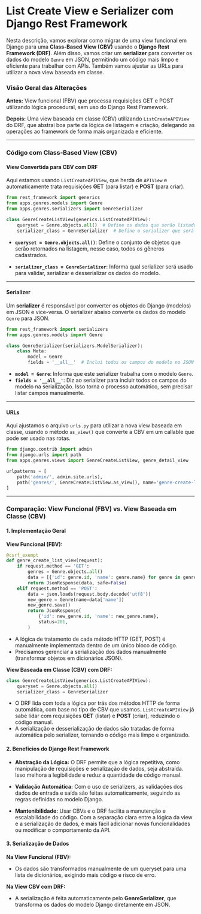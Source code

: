 # List Create View e Serializer com Django Rest Framework

Nesta descrição, vamos explorar como migrar de uma view funcional em Django para uma **Class-Based View (CBV)** usando o **Django Rest Framework (DRF)**. Além disso, vamos criar um **serializer** para converter os dados do modelo `Genre` em JSON, permitindo um código mais limpo e eficiente para trabalhar com APIs. Também vamos ajustar as URLs para utilizar a nova view baseada em classe.

### Visão Geral das Alterações

**Antes:** View funcional (FBV) que processa requisições GET e POST utilizando lógica procedural, sem uso do Django Rest Framework.

**Depois:** Uma view baseada em classe (CBV) utilizando `ListCreateAPIView` do DRF, que abstrai boa parte da lógica de listagem e criação, delegando as operações ao framework de forma mais organizada e eficiente.

---

### Código com Class-Based View (CBV)

#### **View Convertida para CBV com DRF**
Aqui estamos usando `ListCreateAPIView`, que herda de `APIView` e automaticamente trata requisições **GET** (para listar) e **POST** (para criar).

```python
from rest_framework import generics
from apps.genres.models import Genre
from apps.genres.serializers import GenreSerializer

class GenreCreateListView(generics.ListCreateAPIView):
    queryset = Genre.objects.all()  # Define os dados que serão listados
    serializer_class = GenreSerializer  # Define o serializer que será usado para processar os dados
```

- **`queryset = Genre.objects.all()`**: Define o conjunto de objetos que serão retornados na listagem, nesse caso, todos os gêneros cadastrados.
  
- **`serializer_class = GenreSerializer`**: Informa qual serializer será usado para validar, serializar e desserializar os dados do modelo.

---

#### **Serializer**
Um **serializer** é responsável por converter os objetos do Django (modelos) em JSON e vice-versa. O serializer abaixo converte os dados do modelo `Genre` para JSON.

```python
from rest_framework import serializers
from apps.genres.models import Genre

class GenreSerializer(serializers.ModelSerializer):
    class Meta:
        model = Genre
        fields = '__all__'  # Inclui todos os campos do modelo no JSON gerado
```

- **`model = Genre`**: Informa que este serializer trabalha com o modelo `Genre`.
- **`fields = '__all__'`**: Diz ao serializer para incluir todos os campos do modelo na serialização. Isso torna o processo automático, sem precisar listar campos manualmente.

---

#### **URLs**
Aqui ajustamos o arquivo `urls.py` para utilizar a nova view baseada em classe, usando o método `as_view()` que converte a CBV em um callable que pode ser usado nas rotas.

```python
from django.contrib import admin
from django.urls import path
from apps.genres.views import GenreCreateListView, genre_detail_view

urlpatterns = [
    path('admin/', admin.site.urls),
    path('genres/', GenreCreateListView.as_view(), name='genre-create-list'),  # Atualizado para usar a view CBV
]
```

---

### Comparação: View Funcional (FBV) vs. View Baseada em Classe (CBV)

#### **1. Implementação Geral**

**View Funcional (FBV):**

```python
@csrf_exempt
def genre_create_list_view(request):
    if request.method == 'GET':
        genres = Genre.objects.all()
        data = [{'id': genre.id, 'name': genre.name} for genre in genres]
        return JsonResponse(data, safe=False)
    elif request.method == 'POST':
        data = json.loads(request.body.decode('utf8'))
        new_genre = Genre(name=data['name'])
        new_genre.save()
        return JsonResponse(
            {'id': new_genre.id, 'name': new_genre.name},
            status=201,
        )
```

- A lógica de tratamento de cada método HTTP (GET, POST) é manualmente implementada dentro de um único bloco de código.
- Precisamos gerenciar a serialização dos dados manualmente (transformar objetos em dicionários JSON).

**View Baseada em Classe (CBV) com DRF:**

```python
class GenreCreateListView(generics.ListCreateAPIView):
    queryset = Genre.objects.all()
    serializer_class = GenreSerializer
```

- O DRF lida com toda a lógica por trás dos métodos HTTP de forma automática, com base no tipo de CBV que usamos. `ListCreateAPIView` já sabe lidar com requisições **GET** (listar) e **POST** (criar), reduzindo o código manual.
- A serialização e desserialização de dados são tratadas de forma automática pelo serializer, tornando o código mais limpo e organizado.

#### **2. Benefícios do Django Rest Framework**

- **Abstração da Lógica:** O DRF permite que a lógica repetitiva, como manipulação de requisições e serialização de dados, seja abstraída. Isso melhora a legibilidade e reduz a quantidade de código manual.
  
- **Validação Automática:** Com o uso de serializers, as validações dos dados de entrada e saída são feitas automaticamente, seguindo as regras definidas no modelo Django.
  
- **Mantenibilidade:** Usar CBVs e o DRF facilita a manutenção e escalabilidade do código. Com a separação clara entre a lógica da view e a serialização de dados, é mais fácil adicionar novas funcionalidades ou modificar o comportamento da API.

#### **3. Serialização de Dados**

**Na View Funcional (FBV):**
- Os dados são transformados manualmente de um queryset para uma lista de dicionários, exigindo mais código e risco de erro.

**Na View CBV com DRF:**
- A serialização é feita automaticamente pelo **GenreSerializer**, que transforma os dados do modelo Django diretamente em JSON.
